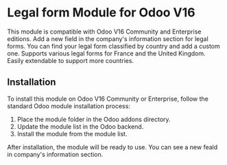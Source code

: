 # Legal form Module for Odoo V16

This module is compatible with Odoo V16 Community and Enterprise editions. Add a new field in the company's information section for legal forms. You can find your legal form classified by country and add a custom one. Supports various legal forms for France and the United Kingdom. Easily extendable to support more countries.

## Installation

To install this module on Odoo V16 Community or Enterprise, follow the standard Odoo module installation process:

1. Place the module folder in the Odoo addons directory.
2. Update the module list in the Odoo backend.
3. Install the module from the module list.

After installation, the module will be ready to use. You can see a new feald in company's information section.
